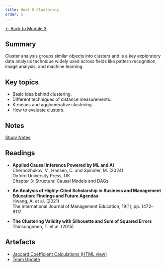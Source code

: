 ```yaml
---
title: Unit 5 Clustering
order: 5
---
```


[← Back to Module 3](./)

## Summary
Cluster analysis groups similar objects into clusters and is a key exploratory data analysis technique widely used across fields like pattern recognition, image analysis, and machine learning.

## Key topics
- Basic idea behind clustering.
- Different techniques of distance measurements.
- K-means and agglomerative clustering.
- How to evaluate clusters.

## Notes
[Study Notes](../../artefacts/module-3/unit-5-clustering.md)

## Readings
- **Applied Causal Inference Powered by ML and AI**  
  Chernozhukov, V., Hansen, C. and Spindler, M. (2024)  
  Oxford University Press, UK  
  Chapter 3: Structural Causal Models and DAGs

- **An Analysis of Highly-Cited Scholarship in Business and Management Education: Findings and Future Agendas**  
  Hwang, A. et al. (2021)  
  The International Journal of Management Education, 19(1), pp. 1472–8117

- **The Clustering Validity with Silhouette and Sum of Squared Errors**  
  Thinsungnoen, T. et al. (2015)

## Artefacts
- <a href="../../artefacts/module-3/html/unit-5-Jaccard_Coefficient_Calculations_updated.html" target="_blank" rel="noopener noreferrer">Jaccard Coefficient Calculations (HTML view)</a>
- [Team Update](../../artefacts/module-3/unit-6-meeting-notes.pdf)
